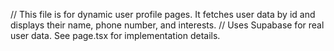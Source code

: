 // This file is for dynamic user profile pages. It fetches user data by id and displays their name, phone number, and interests.
// Uses Supabase for real user data. See page.tsx for implementation details.
